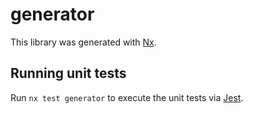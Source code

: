# generator

This library was generated with [Nx](https://nx.dev).

## Running unit tests

Run `nx test generator` to execute the unit tests via [Jest](https://jestjs.io).
